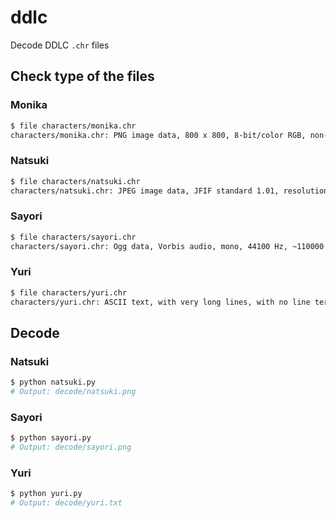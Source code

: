 # ddlc

Decode DDLC `.chr` files

## Check type of the files

### Monika

```bash
$ file characters/monika.chr
characters/monika.chr: PNG image data, 800 x 800, 8-bit/color RGB, non-interlaced
```

### Natsuki

```bash
$ file characters/natsuki.chr
characters/natsuki.chr: JPEG image data, JFIF standard 1.01, resolution (DPI), density 72x72, segment length 16, baseline, precision 8, 528x647, frames 3
```

### Sayori

```bash
$ file characters/sayori.chr
characters/sayori.chr: Ogg data, Vorbis audio, mono, 44100 Hz, ~110000 bps, created by: Xiph.Org libVorbis I (1.3.3)
```

### Yuri

```bash
$ file characters/yuri.chr
characters/yuri.chr: ASCII text, with very long lines, with no line terminators
```

## Decode

### Natsuki

```bash
$ python natsuki.py
# Output: decode/natsuki.png
```

### Sayori

```bash
$ python sayori.py
# Output: decode/sayori.png
```

### Yuri

```bash
$ python yuri.py
# Output: decode/yuri.txt
```
